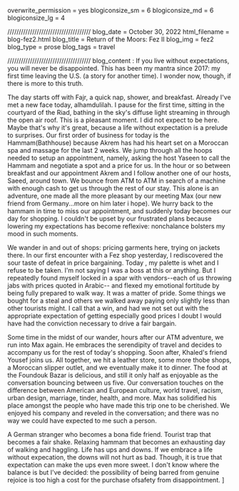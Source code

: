 overwrite_permission = yes
blogiconsize_sm = 6
blogiconsize_md = 6
blogiconsize_lg = 4

/////////////////////////////////////
blog_date = October 30, 2022
html_filename = blog-fez2.html
blog_title = Return of the Moors: Fez II
blog_img = fez2
blog_type = prose
blog_tags = travel

/////////////////////////////////////
blog_content : 
If you live without expectations, you will never be disappointed. This has been my mantra since 2017: my first time leaving the U.S. (a story for another time). I wonder now, though, if there is more to this truth. 

The day starts off with Fajr, a quick nap, shower, and breakfast. Already I've met a new face today, alhamdulilah. I pause for the first time, sitting in the courtyard of the Riad, bathing in the sky's diffuse light streaming in through the open air roof. This is a pleasant moment. I did not expect to be here. Maybe that's why it's great, because a life without expectation is a prelude to surprises. Our first order of business for today is the Hammam(Bathhouse) because Akrem has had his heart set on a Moroccan spa and massage for the last 2 weeks. We jump through all the hoops needed to setup an appointment, namely, asking the host Yaseen to call the Hammam and negotiate a spot and a price for us. In the hour or so between breakfast and our appointment Akrem and I follow another one of our hosts, Saeed, around town. We bounce from ATM to ATM in search of a machine with enough cash to get us through the rest of our stay. This alone is an adventure, one made all the more pleasant by our meeting Max (our new friend from Germany...more on him later i hope). We hurry back to the hammam in time to miss our appointment, and suddenly today becomes our day for shopping. I couldn't be upset by our frustrated plans because lowering my expectations has become reflexive: nonchalance bolsters my mood in such moments.

We wander in and out of shops: pricing garments here, trying on jackets there. In our first encounter with a Fez shop yesterday, I rediscovered the sour taste of defeat in price bargaining. Today , my palette is whet and I refuse to be taken. I'm not saying I was a boss at this or anything. But I repeatedly found myself locked in a spar with vendors--each of us throwing jabs with prices quoted in Arabic-- and flexed my emotional fortitude by being fully prepared to walk way. It was a matter of pride. Some things we bought for a steal and others we walked away paying only slightly less than other tourists might. I call that a win, and had we not set out with the appropriate expectation of getting especially good prices I doubt I would have had the conviction necessary to drive a fair bargain.

Some time in the midst of our wander, hours after our ATM adventure, we run into Max again. He embraces the serendipity of travel and decides to accompany us for the rest of today's shopping. Soon after, Khaled's friend Yousef joins us. All together, we hit a leather store, some more thobe shops, a Moroccan slipper outlet, and we eventually make it to dinner. The food at the Foundouk Bazar is delicious, and still it only half as enjoyable as the conversation bouncing between us five. Our conversation touches on the difference between American and European culture, world travel, racism, urban design, marriage, tinder, health, and more. Max has solidified his place amongst the people who have made this trip one to be cherished. We enjoyed his company and reveled in the conversation; and there was no way we could have expected to me such a person.

A German stranger who becomes a bona fide friend. Tourist trap that becomes a fair shake. Relaxing hammam that becomes an exhausting day of walking and haggling. Life has ups and downs. If we embrace a life without expecation, the downs will not hurt as bad. Though, it is true that expectation can make the ups even more sweet. I don't know where the balance is but I've decided: the possibility of being barred from genuine rejoice is too high a cost for the purchase ofsafety from disappointment.
]